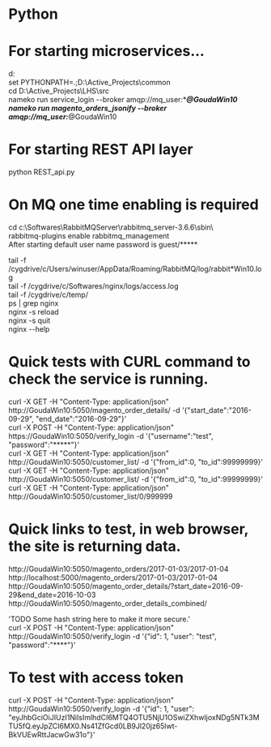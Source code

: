 # Python

# For starting microservices...
d:  
set PYTHONPATH=.;D:\Active_Projects\common  
cd D:\Active_Projects\LHS\src  
nameko run service_login --broker amqp://mq_user:******@GoudaWin10  
nameko run magento_orders_jsonify --broker amqp://mq_user:*****@GoudaWin10  

# For starting REST API layer  
python REST_api.py  

# On MQ one time enabling is required  
cd c:\Softwares\RabbitMQServer\rabbitmq_server-3.6.6\sbin\  
rabbitmq-plugins enable rabbitmq_management  
After starting default user name password is guest/*****  

tail -f /cygdrive/c/Users/winuser/AppData/Roaming/RabbitMQ/log/rabbit*Win10.log  
tail -f /cygdrive/c/Softwares/nginx/logs/access.log  
tail -f /cygdrive/c/temp/  
ps | grep nginx  
nginx -s reload  
nginx -s quit  
nginx --help  

# Quick tests with CURL command to check the service is running.  
curl -X GET -H "Content-Type: application/json" http://GoudaWin10:5050/magento_order_details/ -d '{"start_date":"2016-09-29", "end_date":"2016-09-29"}'  
curl -X POST -H "Content-Type: application/json" https://GoudaWin10:5050/verify_login -d '{"username":"test", "password":"*****"}'  
curl -X GET -H "Content-Type: application/json" http://GoudaWin10:5050/customer_list/ -d '{"from_id":0, "to_id":99999999}'  
curl -X GET -H "Content-Type: application/json" http://GoudaWin10:5050/customer_list/ -d '{"from_id":0, "to_id":99999999}'  
curl -X GET -H "Content-Type: application/json" http://GoudaWin10:5050/customer_list/0/999999  

# Quick links to test, in web browser, the site is returning data.  
http://GoudaWin10:5050/magento_orders/2017-01-03/2017-01-04  
http://localhost:5000/magento_orders/2017-01-03/2017-01-04  
http://GoudaWin10:5050/magento_order_details/?start_date=2016-09-29&end_date=2016-10-03  
http://GoudaWin10:5050/magento_order_details_combined/  
  
'TODO Some hash string here to make it more secure.'  
curl -X POST -H "Content-Type: application/json" http://GoudaWin10:5050/verify_login -d '{"id": 1, "user": "test", "password":"****"}'  
# To test with access token  
curl -X POST -H "Content-Type: application/json" http://GoudaWin10:5050/verify_login -d '{"id": 1, "user":  "eyJhbGciOiJIUzI1NiIsImlhdCI6MTQ4OTU5NjU1OSwiZXhwIjoxNDg5NTk3MTU5fQ.eyJpZCI6MX0.Ns41ZfGcd0LB9Jl20jz65lwt-BkVUEwRttJacwGw31o"}'  
